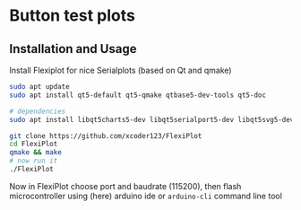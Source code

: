 # Button test plots

## Installation and Usage

Install Flexiplot for nice Serialplots (based on Qt and qmake)

```bash
sudo apt update
sudo apt install qt5-default qt5-qmake qtbase5-dev-tools qt5-doc 

# dependencies
sudo apt install libqt5charts5-dev libqt5serialport5-dev libqt5svg5-dev

git clone https://github.com/xcoder123/FlexiPlot
cd FlexiPlot
qmake && make
# now run it
./FlexiPlot
```
Now in FlexiPlot choose port and baudrate (115200), then flash microcontroller using (here) arduino ide or `arduino-cli` command line tool

